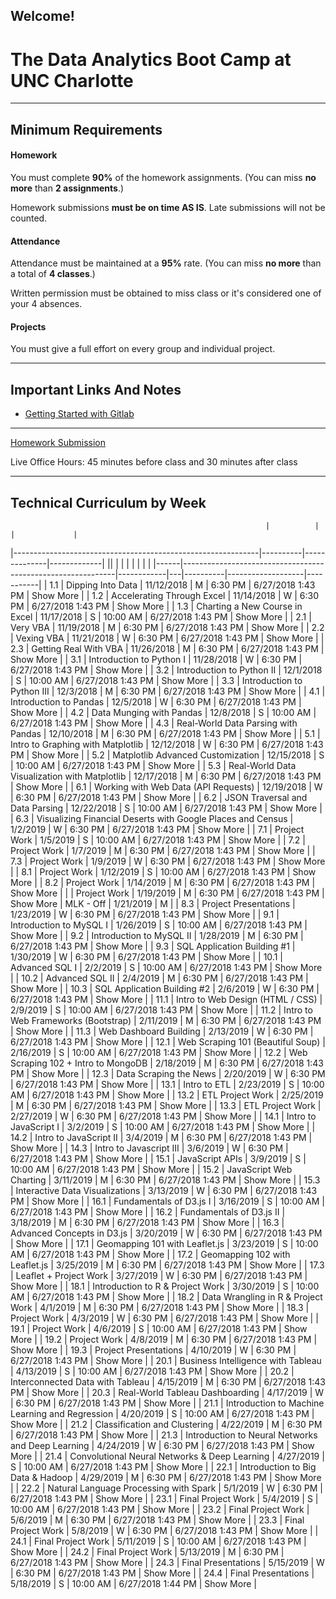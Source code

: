 Welcome!
-----------------------------------------
# The Data Analytics Boot Camp at UNC Charlotte


-----------------------------------------


## Minimum Requirements


#### Homework


You must complete **90%** of the homework assignments. (You can miss **no more** than **2 assignments**.)


Homework submissions **must be on time AS IS**. Late submissions will not be counted.


#### Attendance


Attendance must be maintained at a **95%** rate. (You can miss **no more** than a total of **4 classes**.)


Written permission must be obtained to miss class or it's considered one of your 4 absences.


#### Projects


You must give a full effort on every group and individual project.

-----------------------------------------


## Important Links And Notes


- [Getting Started with Gitlab](guides/gitlab/readme.md)

-----------------------------------------


[Homework Submission](http://bootcampspot.com)


Live Office Hours: 45 minutes before class and 30 minutes after class


-----------------------------------------
## Technical Curriculum by Week
                                                             |          |              |             | 
|-------------------------------------------------------------|----------|--------------|-------------| 
||      |                                                             |            |   |          |                   |           | 
|------|-------------------------------------------------------------|------------|---|----------|-------------------|-----------| 
| 1.1  | Dipping Into Data                                           | 11/12/2018 | M | 6:30 PM  | 6/27/2018 1:43 PM | Show More | 
| 1.2  | Accelerating Through Excel                                  | 11/14/2018 | W | 6:30 PM  | 6/27/2018 1:43 PM | Show More | 
| 1.3  | Charting a New Course in Excel                              | 11/17/2018 | S | 10:00 AM | 6/27/2018 1:43 PM | Show More | 
| 2.1  | Very VBA                                                    | 11/19/2018 | M | 6:30 PM  | 6/27/2018 1:43 PM | Show More | 
| 2.2  | Vexing VBA                                                  | 11/21/2018 | W | 6:30 PM  | 6/27/2018 1:43 PM | Show More | 
| 2.3  | Getting Real With VBA                                       | 11/26/2018 | M | 6:30 PM  | 6/27/2018 1:43 PM | Show More | 
| 3.1  | Introduction to Python I                                    | 11/28/2018 | W | 6:30 PM  | 6/27/2018 1:43 PM | Show More | 
| 3.2  | Introduction to Python II                                   | 12/1/2018  | S | 10:00 AM | 6/27/2018 1:43 PM | Show More | 
| 3.3  | Introduction to Python III                                  | 12/3/2018  | M | 6:30 PM  | 6/27/2018 1:43 PM | Show More | 
| 4.1  | Introduction to Pandas                                      | 12/5/2018  | W | 6:30 PM  | 6/27/2018 1:43 PM | Show More | 
| 4.2  | Data Munging with Pandas                                    | 12/8/2018  | S | 10:00 AM | 6/27/2018 1:43 PM | Show More | 
| 4.3  | Real-World Data Parsing with Pandas                         | 12/10/2018 | M | 6:30 PM  | 6/27/2018 1:43 PM | Show More | 
| 5.1  | Intro to Graphing with Matplotlib                           | 12/12/2018 | W | 6:30 PM  | 6/27/2018 1:43 PM | Show More | 
| 5.2  | Matplotlib Advanced Customization                           | 12/15/2018 | S | 10:00 AM | 6/27/2018 1:43 PM | Show More | 
| 5.3  | Real-World Data Visualization with Matplotlib               | 12/17/2018 | M | 6:30 PM  | 6/27/2018 1:43 PM | Show More | 
| 6.1  | Working with Web Data (API Requests)                        | 12/19/2018 | W | 6:30 PM  | 6/27/2018 1:43 PM | Show More | 
| 6.2  | JSON Traversal and Data Parsing                             | 12/22/2018 | S | 10:00 AM | 6/27/2018 1:43 PM | Show More | 
| 6.3  | Visualizing Financial Deserts with Google Places and Census | 1/2/2019   | W | 6:30 PM  | 6/27/2018 1:43 PM | Show More | 
| 7.1  | Project Work                                                | 1/5/2019   | S | 10:00 AM | 6/27/2018 1:43 PM | Show More | 
| 7.2  | Project Work                                                | 1/7/2019   | M | 6:30 PM  | 6/27/2018 1:43 PM | Show More | 
| 7.3  | Project Work                                                | 1/9/2019   | W | 6:30 PM  | 6/27/2018 1:43 PM | Show More | 
| 8.1  | Project Work                                                | 1/12/2019  | S | 10:00 AM | 6/27/2018 1:43 PM | Show More | 
| 8.2  | Project Work                                                | 1/14/2019  | M | 6:30 PM  | 6/27/2018 1:43 PM | Show More | 
|      | Project Work                                                | 1/19/2019  | M | 6:30 PM  | 6/27/2018 1:43 PM | Show More 
 | MLK - Off                                                         | 1/21/2019  | M |
| 8.3  | Project Presentations                                       | 1/23/2019  | W | 6:30 PM  | 6/27/2018 1:43 PM | Show More | 
| 9.1  | Introduction to MySQL I                                     | 1/26/2019  | S | 10:00 AM | 6/27/2018 1:43 PM | Show More | 
| 9.2  | Introduction to MySQL II                                    | 1/28/2019  | M | 6:30 PM  | 6/27/2018 1:43 PM | Show More | 
| 9.3  | SQL Application Building #1                                 | 1/30/2019  | W | 6:30 PM  | 6/27/2018 1:43 PM | Show More | 
| 10.1 | Advanced SQL I                                              | 2/2/2019   | S | 10:00 AM | 6/27/2018 1:43 PM | Show More | 
| 10.2 | Advanced SQL II                                             | 2/4/2019   | M | 6:30 PM  | 6/27/2018 1:43 PM | Show More | 
| 10.3 | SQL Application Building #2                                 | 2/6/2019   | W | 6:30 PM  | 6/27/2018 1:43 PM | Show More | 
| 11.1 | Intro to Web Design (HTML / CSS)                            | 2/9/2019   | S | 10:00 AM | 6/27/2018 1:43 PM | Show More | 
| 11.2 | Intro to Web Frameworks (Bootstrap)                         | 2/11/2019  | M | 6:30 PM  | 6/27/2018 1:43 PM | Show More | 
| 11.3 | Web Dashboard Building                                      | 2/13/2019  | W | 6:30 PM  | 6/27/2018 1:43 PM | Show More | 
| 12.1 | Web Scraping 101 (Beautiful Soup)                           | 2/16/2019  | S | 10:00 AM | 6/27/2018 1:43 PM | Show More | 
| 12.2 | Web Scraping 102 + Intro to MongoDB                         | 2/18/2019  | M | 6:30 PM  | 6/27/2018 1:43 PM | Show More | 
| 12.3 | Data Scraping the News                                      | 2/20/2019  | W | 6:30 PM  | 6/27/2018 1:43 PM | Show More | 
| 13.1 | Intro to ETL                                                | 2/23/2019  | S | 10:00 AM | 6/27/2018 1:43 PM | Show More | 
| 13.2 | ETL Project Work                                            | 2/25/2019  | M | 6:30 PM  | 6/27/2018 1:43 PM | Show More | 
| 13.3 | ETL Project Work                                            | 2/27/2019  | W | 6:30 PM  | 6/27/2018 1:43 PM | Show More | 
| 14.1 | Intro to JavaScript I                                       | 3/2/2019   | S | 10:00 AM | 6/27/2018 1:43 PM | Show More | 
| 14.2 | Intro to JavaScript II                                      | 3/4/2019   | M | 6:30 PM  | 6/27/2018 1:43 PM | Show More | 
| 14.3 | Intro to Javascript III                                     | 3/6/2019   | W | 6:30 PM  | 6/27/2018 1:43 PM | Show More | 
| 15.1 | JavaScript APIs                                             | 3/9/2019   | S | 10:00 AM | 6/27/2018 1:43 PM | Show More | 
| 15.2 | JavaScript Web Charting                                     | 3/11/2019  | M | 6:30 PM  | 6/27/2018 1:43 PM | Show More | 
| 15.3 | Interactive Data Visualizations                             | 3/13/2019  | W | 6:30 PM  | 6/27/2018 1:43 PM | Show More | 
| 16.1 | Fundamentals of D3.js I                                     | 3/16/2019  | S | 10:00 AM | 6/27/2018 1:43 PM | Show More | 
| 16.2 | Fundamentals of D3.js II                                    | 3/18/2019  | M | 6:30 PM  | 6/27/2018 1:43 PM | Show More | 
| 16.3 | Advanced Concepts in D3.js                                  | 3/20/2019  | W | 6:30 PM  | 6/27/2018 1:43 PM | Show More | 
| 17.1 | Geomapping 101 with Leaflet.js                              | 3/23/2019  | S | 10:00 AM | 6/27/2018 1:43 PM | Show More | 
| 17.2 | Geomapping 102 with Leaflet.js                              | 3/25/2019  | M | 6:30 PM  | 6/27/2018 1:43 PM | Show More | 
| 17.3 | Leaflet + Project Work                                      | 3/27/2019  | W | 6:30 PM  | 6/27/2018 1:43 PM | Show More | 
| 18.1 | Introduction to R & Project Work                            | 3/30/2019  | S | 10:00 AM | 6/27/2018 1:43 PM | Show More | 
| 18.2 | Data Wrangling in R & Project Work                          | 4/1/2019   | M | 6:30 PM  | 6/27/2018 1:43 PM | Show More | 
| 18.3 | Project Work                                                | 4/3/2019   | W | 6:30 PM  | 6/27/2018 1:43 PM | Show More | 
| 19.1 | Project Work                                                | 4/6/2019   | S | 10:00 AM | 6/27/2018 1:43 PM | Show More | 
| 19.2 | Project Work                                                | 4/8/2019   | M | 6:30 PM  | 6/27/2018 1:43 PM | Show More | 
| 19.3 | Project Presentations                                       | 4/10/2019  | W | 6:30 PM  | 6/27/2018 1:43 PM | Show More | 
| 20.1 | Business Intelligence with Tableau                          | 4/13/2019  | S | 10:00 AM | 6/27/2018 1:43 PM | Show More | 
| 20.2 | Interconnected Data with Tableau                            | 4/15/2019  | M | 6:30 PM  | 6/27/2018 1:43 PM | Show More | 
| 20.3 | Real-World Tableau Dashboarding                             | 4/17/2019  | W | 6:30 PM  | 6/27/2018 1:43 PM | Show More | 
| 21.1 | Introduction to Machine Learning and Regression             | 4/20/2019  | S | 10:00 AM | 6/27/2018 1:43 PM | Show More | 
| 21.2 | Classification and Clustering                               | 4/22/2019  | M | 6:30 PM  | 6/27/2018 1:43 PM | Show More | 
| 21.3 | Introduction to Neural Networks and Deep Learning           | 4/24/2019  | W | 6:30 PM  | 6/27/2018 1:43 PM | Show More | 
| 21.4 | Convolutional Neural Networks & Deep Learning               | 4/27/2019  | S | 10:00 AM | 6/27/2018 1:43 PM | Show More | 
| 22.1 | Introduction to Big Data & Hadoop                           | 4/29/2019  | M | 6:30 PM  | 6/27/2018 1:43 PM | Show More | 
| 22.2 | Natural Language Processing with Spark                      | 5/1/2019   | W | 6:30 PM  | 6/27/2018 1:43 PM | Show More | 
| 23.1 | Final Project Work                                          | 5/4/2019   | S | 10:00 AM | 6/27/2018 1:43 PM | Show More | 
| 23.2 | Final Project Work                                          | 5/6/2019   | M | 6:30 PM  | 6/27/2018 1:43 PM | Show More | 
| 23.3 | Final Project Work                                          | 5/8/2019   | W | 6:30 PM  | 6/27/2018 1:43 PM | Show More | 
| 24.1 | Final Project Work                                          | 5/11/2019  | S | 10:00 AM | 6/27/2018 1:43 PM | Show More | 
| 24.2 | Final Project Work                                          | 5/13/2019  | M | 6:30 PM  | 6/27/2018 1:43 PM | Show More | 
| 24.3 | Final Presentations                                         | 5/15/2019  | W | 6:30 PM  | 6/27/2018 1:43 PM | Show More | 
| 24.4 | Final Presentations                                         | 5/18/2019  | S | 10:00 AM | 6/27/2018 1:44 PM | Show More | 

